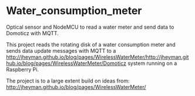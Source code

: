 # Water_consumption_meter
Optical sensor and NodeMCU to read a water meter and send data to Domoticz with MQTT.

This project reads the rotating disk of a water consumption meter and sends data
update messages with MQTT to a http://jheyman.github.io/blog/pages/WirelessWaterMeter/http://jheyman.github.io/blog/pages/WirelessWaterMeter/Domoticz system running on a Raspberry Pi.

The project is to a large extent build on ideas from: http://jheyman.github.io/blog/pages/WirelessWaterMeter/

